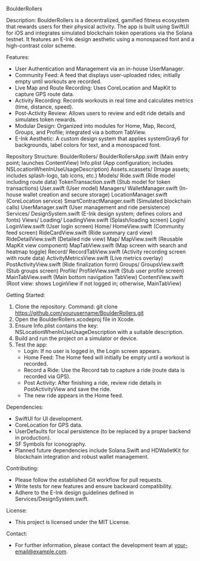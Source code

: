 BoulderRollers

Description:
BoulderRollers is a decentralized, gamified fitness ecosystem that rewards users for their physical activity. The app is built using SwiftUI for iOS and integrates simulated blockchain token operations via the Solana testnet. It features an E-Ink design aesthetic using a monospaced font and a high-contrast color scheme.

Features:
  - User Authentication and Management via an in-house UserManager.
  - Community Feed: A feed that displays user-uploaded rides; initially empty until workouts are recorded.
  - Live Map and Route Recording: Uses CoreLocation and MapKit to capture GPS route data.
  - Activity Recording: Records workouts in real time and calculates metrics (time, distance, speed).
  - Post-Activity Review: Allows users to review and edit ride details and simulates token rewards.
  - Modular Design: Organized into modules for Home, Map, Record, Groups, and Profile; integrated via a bottom TabView.
  - E-Ink Aesthetic: A custom design system that applies systemGray6 for backgrounds, label colors for text, and a monospaced font.

Repository Structure:
BoulderRollers/
  BoulderRollersApp.swift         (Main entry point; launches ContentView)
  Info.plist                      (App configuration; includes NSLocationWhenInUseUsageDescription)
  Assets.xcassets/                (Image assets; includes splash-logo, tab icons, etc.)
  Models/
    Ride.swift                    (Ride model including route data)
    TokenTransaction.swift        (Stub model for token transactions)
    User.swift                    (User model)
  Managers/
    WalletManager.swift           (In-house wallet creation and secure storage)
    LocationManager.swift         (CoreLocation service)
    SmartContractManager.swift    (Simulated blockchain calls)
    UserManager.swift             (User management and ride persistence)
  Services/
    DesignSystem.swift            (E-Ink design system; defines colors and fonts)
  Views/
    Loading/
      LoadingView.swift           (Splash/loading screen)
    Login/
      LoginView.swift             (User login screen)
    Home/
      HomeView.swift              (Community feed screen)
      RideCardView.swift          (Ride summary card view)
      RideDetailView.swift        (Detailed ride view)
    Map/
      MapView.swift               (Reusable MapKit view component)
      MapTabView.swift            (Map screen with search and heatmap toggle)
    Record/
      RecordTabView.swift         (Activity recording screen with route data)
      ActivityMetricsView.swift   (Live metrics overlay)
      PostActivityView.swift      (Ride finalization form)
    Groups/
      GroupsView.swift            (Stub groups screen)
    Profile/
      ProfileView.swift           (Stub user profile screen)
    MainTabView.swift             (Main bottom navigation TabView)
    ContentView.swift             (Root view: shows LoginView if not logged in; otherwise, MainTabView)

Getting Started:
  1. Clone the repository.
     Command: git clone https://github.com/yourusername/BoulderRollers.git
  2. Open the BoulderRollers.xcodeproj file in Xcode.
  3. Ensure Info.plist contains the key:
       NSLocationWhenInUseUsageDescription
     with a suitable description.
  4. Build and run the project on a simulator or device.
  5. Test the app:
       - Login: If no user is logged in, the Login screen appears.
       - Home Feed: The Home feed will initially be empty until a workout is recorded.
       - Record a Ride: Use the Record tab to capture a ride (route data is recorded via GPS).
       - Post Activity: After finishing a ride, review ride details in PostActivityView and save the ride.
       - The new ride appears in the Home feed.

Dependencies:
  - SwiftUI for UI development.
  - CoreLocation for GPS data.
  - UserDefaults for local persistence (to be replaced by a proper backend in production).
  - SF Symbols for iconography.
  - Planned future dependencies include Solana.Swift and HDWalletKit for blockchain integration and robust wallet management.

Contributing:
  - Please follow the established Git workflow for pull requests.
  - Write tests for new features and ensure backward compatibility.
  - Adhere to the E-Ink design guidelines defined in Services/DesignSystem.swift.

License:
  - This project is licensed under the MIT License.

Contact:
  - For further information, please contact the development team at your-email@example.com.
